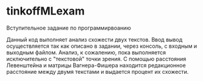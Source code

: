 # tinkoffMLexam
Вступительное задание по программирвоанию

Данный код выполняет анализ схожести двух текстов. Ввод вывод осуществляется так как описано в задании, через консоль, с входным и выходным файлом. Анализ, к сожалению, пока выполняется исключительно с "текстовой" точки зрения. С помощью расстояния Левенштейна и матрицы Вагнера-Фишера находится редакционное расстояние между двумя текстами и выдается процент их схожести. 
